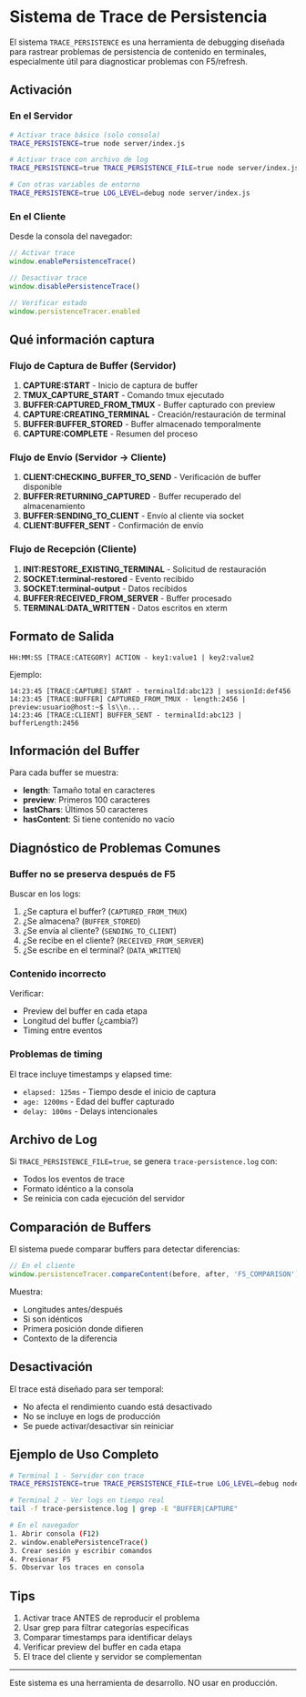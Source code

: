 # Sistema de Trace de Persistencia

El sistema `TRACE_PERSISTENCE` es una herramienta de debugging diseñada para rastrear problemas de persistencia de contenido en terminales, especialmente útil para diagnosticar problemas con F5/refresh.

## Activación

### En el Servidor

```bash
# Activar trace básico (solo consola)
TRACE_PERSISTENCE=true node server/index.js

# Activar trace con archivo de log
TRACE_PERSISTENCE=true TRACE_PERSISTENCE_FILE=true node server/index.js

# Con otras variables de entorno
TRACE_PERSISTENCE=true LOG_LEVEL=debug node server/index.js
```

### En el Cliente

Desde la consola del navegador:

```javascript
// Activar trace
window.enablePersistenceTrace()

// Desactivar trace
window.disablePersistenceTrace()

// Verificar estado
window.persistenceTracer.enabled
```

## Qué información captura

### Flujo de Captura de Buffer (Servidor)

1. **CAPTURE:START** - Inicio de captura de buffer
2. **TMUX_CAPTURE_START** - Comando tmux ejecutado
3. **BUFFER:CAPTURED_FROM_TMUX** - Buffer capturado con preview
4. **CAPTURE:CREATING_TERMINAL** - Creación/restauración de terminal
5. **BUFFER:BUFFER_STORED** - Buffer almacenado temporalmente
6. **CAPTURE:COMPLETE** - Resumen del proceso

### Flujo de Envío (Servidor → Cliente)

1. **CLIENT:CHECKING_BUFFER_TO_SEND** - Verificación de buffer disponible
2. **BUFFER:RETURNING_CAPTURED** - Buffer recuperado del almacenamiento
3. **BUFFER:SENDING_TO_CLIENT** - Envío al cliente via socket
4. **CLIENT:BUFFER_SENT** - Confirmación de envío

### Flujo de Recepción (Cliente)

1. **INIT:RESTORE_EXISTING_TERMINAL** - Solicitud de restauración
2. **SOCKET:terminal-restored** - Evento recibido
3. **SOCKET:terminal-output** - Datos recibidos
4. **BUFFER:RECEIVED_FROM_SERVER** - Buffer procesado
5. **TERMINAL:DATA_WRITTEN** - Datos escritos en xterm

## Formato de Salida

```
HH:MM:SS [TRACE:CATEGORY] ACTION - key1:value1 | key2:value2
```

Ejemplo:
```
14:23:45 [TRACE:CAPTURE] START - terminalId:abc123 | sessionId:def456
14:23:45 [TRACE:BUFFER] CAPTURED_FROM_TMUX - length:2456 | preview:usuario@host:~$ ls\\n...
14:23:46 [TRACE:CLIENT] BUFFER_SENT - terminalId:abc123 | bufferLength:2456
```

## Información del Buffer

Para cada buffer se muestra:
- **length**: Tamaño total en caracteres
- **preview**: Primeros 100 caracteres
- **lastChars**: Últimos 50 caracteres
- **hasContent**: Si tiene contenido no vacío

## Diagnóstico de Problemas Comunes

### Buffer no se preserva después de F5

Buscar en los logs:
1. ¿Se captura el buffer? (`CAPTURED_FROM_TMUX`)
2. ¿Se almacena? (`BUFFER_STORED`)
3. ¿Se envía al cliente? (`SENDING_TO_CLIENT`)
4. ¿Se recibe en el cliente? (`RECEIVED_FROM_SERVER`)
5. ¿Se escribe en el terminal? (`DATA_WRITTEN`)

### Contenido incorrecto

Verificar:
- Preview del buffer en cada etapa
- Longitud del buffer (¿cambia?)
- Timing entre eventos

### Problemas de timing

El trace incluye timestamps y elapsed time:
- `elapsed: 125ms` - Tiempo desde el inicio de captura
- `age: 1200ms` - Edad del buffer capturado
- `delay: 100ms` - Delays intencionales

## Archivo de Log

Si `TRACE_PERSISTENCE_FILE=true`, se genera `trace-persistence.log` con:
- Todos los eventos de trace
- Formato idéntico a la consola
- Se reinicia con cada ejecución del servidor

## Comparación de Buffers

El sistema puede comparar buffers para detectar diferencias:
```javascript
// En el cliente
window.persistenceTracer.compareContent(before, after, 'F5_COMPARISON')
```

Muestra:
- Longitudes antes/después
- Si son idénticos
- Primera posición donde difieren
- Contexto de la diferencia

## Desactivación

El trace está diseñado para ser temporal:
- No afecta el rendimiento cuando está desactivado
- No se incluye en logs de producción
- Se puede activar/desactivar sin reiniciar

## Ejemplo de Uso Completo

```bash
# Terminal 1 - Servidor con trace
TRACE_PERSISTENCE=true TRACE_PERSISTENCE_FILE=true LOG_LEVEL=debug node server/index.js

# Terminal 2 - Ver logs en tiempo real
tail -f trace-persistence.log | grep -E "BUFFER|CAPTURE"

# En el navegador
1. Abrir consola (F12)
2. window.enablePersistenceTrace()
3. Crear sesión y escribir comandos
4. Presionar F5
5. Observar los traces en consola
```

## Tips

1. Activar trace ANTES de reproducir el problema
2. Usar grep para filtrar categorías específicas
3. Comparar timestamps para identificar delays
4. Verificar preview del buffer en cada etapa
5. El trace del cliente y servidor se complementan

---

Este sistema es una herramienta de desarrollo. NO usar en producción.